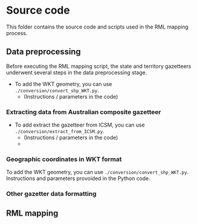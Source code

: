 # Source code
This folder contains the source code and scripts used in the RML mapping process.

## Data preprocessing 
Before executing the RML mapping script, the state and territory gazetteers underwent several steps in the data preprocessing stage.  

- To add the WKT geometry, you can use `./conversion/convert_shp_WKT.py`.
  - (Instructions / parameters in the code)


### Extracting data from Australian composite gazetteer

- To add extract the gazetteer from ICSM, you can use `./conversion/extract_from_ICSM.py`.
  - (Instructions / parameters in the code)
  - 
### Geographic coordinates in WKT format

To add the WKT geometry, you can use `./conversion/convert_shp_WKT.py`. Instructions and parameters provoided in the Python code.

### Other gazetter data formatting 

## RML mapping
